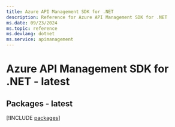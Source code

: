```yaml
---
title: Azure API Management SDK for .NET
description: Reference for Azure API Management SDK for .NET
ms.date: 09/23/2024
ms.topic: reference
ms.devlang: dotnet
ms.service: apimanagement
---
```

# Azure API Management SDK for .NET - latest
## Packages - latest
[!INCLUDE [packages](api-management-index.md)]